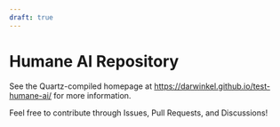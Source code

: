 ```yaml
---
draft: true
---
```

# Humane AI Repository

See the Quartz-compiled homepage at https://darwinkel.github.io/test-humane-ai/ for more information.

Feel free to contribute through Issues, Pull Requests, and Discussions!
